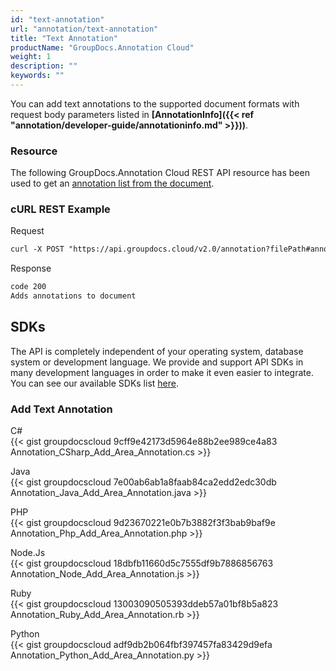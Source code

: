 ```yaml
---
id: "text-annotation"
url: "annotation/text-annotation"
title: "Text Annotation"
productName: "GroupDocs.Annotation Cloud"
weight: 1
description: ""
keywords: ""
---
```

You can add text annotations to the supported document formats with request body parameters listed in **[AnnotationInfo]({{< ref "annotation/developer-guide/annotationinfo.md" >}}))**.

### Resource ###

The following GroupDocs.Annotation Cloud REST API resource has been used to get an [annotation list from the document](https://apireference.groupdocs.cloud/annotation/#!/Annotation/GetImport).

### cURL REST Example ###

Request

```html
curl -X POST "https://api.groupdocs.cloud/v2.0/annotation?filePath#annotationdocs%2F" -H  "accept: application/json" -H  "authorization: Bearer [Access Token]" -H  "Content-Type: application/json" -d "[  {    \"guid\": null,    \"documentGuid\": 0,    \"text\": null,    \"creatorGuid\": null,    \"creatorName\": \"Anonym A.\",    \"creatorEmail\": null,    \"box\": {      \"x\": 375.892761,      \"y\": 59.3882637,      \"width\": 88.7330551,      \"height\": 37.7290154    },    \"pageNumber\": 0,    \"annotationPosition\": {      \"x\": 852,      \"y\": 59.38826291079812    },    \"svgPath\": null,    \"type\": 1,    \"access\": null,    \"replies\": null,    \"createdOn\": \"0001-01-01T00:00:00\",    \"fontColor\": null,    \"penColor\": 1201033,    \"penWidth\": 1,    \"penStyle\": 0,    \"backgroundColor\": null,    \"fieldText\": null,    \"fontFamily\": null,    \"fontSize\": null,    \"opacity\": null,    \"angle\": null  }]"
```

Response

```html
code 200
Adds annotations to document
```

## SDKs ##

The API is completely independent of your operating system, database system or development language. We provide and support API SDKs in many development languages in order to make it even easier to integrate. You can see our available SDKs list [here](https://github.com/groupdocs-annotation-cloud).

### Add Text Annotation ###

C#  
{{< gist groupdocscloud 9cff9e42173d5964e88b2ee989ce4a83 Annotation_CSharp_Add_Area_Annotation.cs >}}

Java  
{{< gist groupdocscloud 7e00ab6ab1a8faab84ca2edd2edc30db Annotation_Java_Add_Area_Annotation.java >}}

PHP  
{{< gist groupdocscloud 9d23670221e0b7b3882f3f3bab9baf9e Annotation_Php_Add_Area_Annotation.php >}}

Node.Js  
{{< gist groupdocscloud 18dbfb11660d5c7555df9b7886856763 Annotation_Node_Add_Area_Annotation.js >}}

Ruby  
{{< gist groupdocscloud 13003090505393ddeb57a01bf8b5a823 Annotation_Ruby_Add_Area_Annotation.rb >}}

Python  
{{< gist groupdocscloud adf9db2b064fbf397457fa83429d9efa Annotation_Python_Add_Area_Annotation.py >}}
